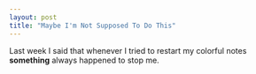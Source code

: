 ```yaml
---
layout: post
title: "Maybe I'm Not Supposed To Do This"
---
```


Last week I said that whenever I tried to restart my colorful notes
**something** always happened to stop me.
